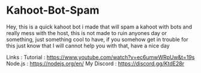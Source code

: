 # Kahoot-Bot-Spam
 Hey, this is a quick kahoot bot i made that will spam a kahoot with bots and really mess with the host, this is not made to ruin anyones day or something, just something cool to have, if you somehow get in trouble for this just know that I will cannot help you with that, have a nice day

Links : 
Tutorial : https://www.youtube.com/watch?v=ec6umwWRpUw&t=19s
Node.js : https://nodejs.org/en/
My Discord : https://discord.gg/KtdE28r
